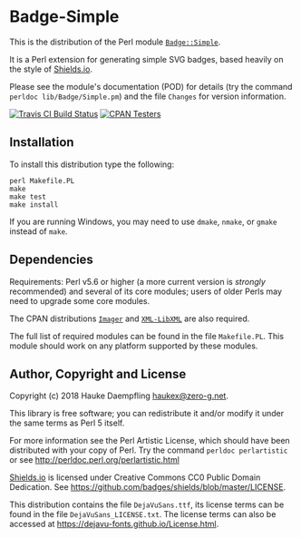 Badge-Simple
============

This is the distribution of the Perl module
[`Badge::Simple`](https://metacpan.org/pod/Badge::Simple).

It is a Perl extension for generating simple SVG badges, based
heavily on the style of [Shields.io](http://shields.io).

Please see the module's documentation (POD) for details (try the
command `perldoc lib/Badge/Simple.pm`) and the file `Changes` for
version information.

[![Travis CI Build Status](https://travis-ci.org/haukex/Badge-Simple.svg)](https://travis-ci.org/haukex/Badge-Simple)
[![CPAN Testers](https://badges.zero-g.net/cpantesters/Badge-Simple.svg)](http://matrix.cpantesters.org/?dist=Badge-Simple)

Installation
------------

To install this distribution type the following:

	perl Makefile.PL
	make
	make test
	make install

If you are running Windows, you may need to use `dmake`, `nmake`,
or `gmake` instead of `make`.

Dependencies
------------

Requirements: Perl v5.6 or higher (a more current version is
*strongly* recommended) and several of its core modules; users of
older Perls may need to upgrade some core modules.

The CPAN distributions
[`Imager`](https://metacpan.org/release/Imager) and
[`XML-LibXML`](https://metacpan.org/release/XML-LibXML)
are also required.

The full list of required modules can be found in the file
`Makefile.PL`. This module should work on any platform supported
by these modules.

Author, Copyright and License
-----------------------------

Copyright (c) 2018 Hauke Daempfling <haukex@zero-g.net>.

This library is free software; you can redistribute it and/or modify
it under the same terms as Perl 5 itself.

For more information see the Perl Artistic License,
which should have been distributed with your copy of Perl.
Try the command `perldoc perlartistic` or see
<http://perldoc.perl.org/perlartistic.html>

[Shields.io](http://shields.io) is licensed under Creative Commons
CC0 Public Domain Dedication.
See <https://github.com/badges/shields/blob/master/LICENSE>.

This distribution contains the file `DejaVuSans.ttf`, its license
terms can be found in the file `DejaVuSans_LICENSE.txt`. The
license terms can also be accessed at
<https://dejavu-fonts.github.io/License.html>.

